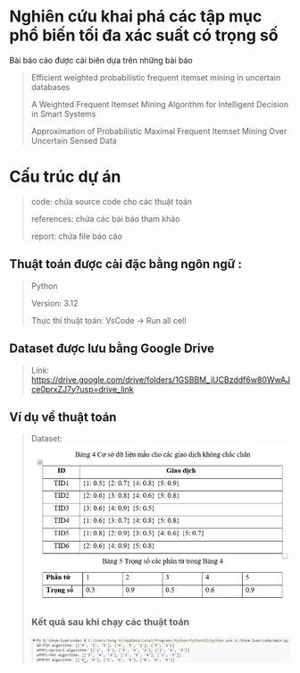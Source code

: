 # Nghiên cứu khai phá các tập mục phổ biến tối đa xác suất có trọng số

Bài báo cáo được cải biên dựa trên những bài báo

> Efficient weighted probabilistic frequent itemset mining in uncertain databases
> 
> A Weighted Frequent Itemset Mining Algorithm for Intelligent Decision in Smart Systems
> 
> Approximation of Probabilistic Maximal Frequent Itemset Mining Over Uncertain Sensed Data

# Cấu trúc dự án
> code: chứa source code cho các thuật toán
> 
> references: chứa các bài báo tham khảo
> 
> report: chứa file báo cáo
> 

## Thuật toán được cài đặc bằng ngôn ngữ : 
> Python
> 
> Version: 3.12
> 
> Thực thi thuật toán: VsCode -> Run all cell

##  Dataset được lưu bằng Google Drive
> Link: https://drive.google.com/drive/folders/1GSBBM_jUCBzddf6w80WwAJce0prxZJ7y?usp=drive_link

## Ví dụ về thuật toán
> Dataset:
> ![img_2.png](storage/img_2.png)
> 
> ### Kết quả sau khi chạy các thuật toán
> 
> ![img.png](storage/img.png)